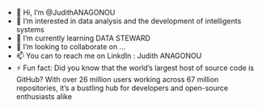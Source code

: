 - 👋 Hi, I’m @JudithANAGONOU
- 👀 I’m interested in data analysis and the development of intelligents systems  
- 🌱 I’m currently learning DATA STEWARD
- 💞️ I’m looking to collaborate on ...
- 📫 You can to reach me on LinkdIn : Judith ANAGONOU
- ⚡ Fun fact: Did you know that the world’s largest host of source code is GitHub? With over 26 million users working across 67 million repositories, it’s a bustling hub for developers and open-source enthusiasts alike

<!---
JudithANAGONOU/JudithANAGONOU is a ✨ special ✨ repository because its `README.md` (this file) appears on your GitHub profile.
You can click the Preview link to take a look at your changes.
--->
